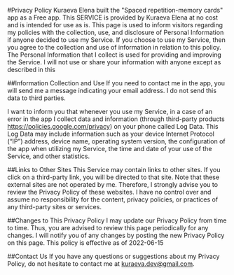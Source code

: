 #Privacy Policy
Kuraeva Elena built the "Spaced repetition-memory cards" app as a Free app. This SERVICE is provided by Kuraeva Elena at no cost and is intended for use as is.
This page is used to inform visitors regarding my policies with the collection, use, and disclosure of Personal Information if anyone decided to use my Service.
If you choose to use my Service, then you agree to the collection and use of information in relation to this policy. The Personal Information that I collect is used for providing and improving the Service. I will not use or share your information with anyone except as described in this 

##Information Collection and Use
If you need to contact me in the app, you will send me a message indicating your email address. I do not send this data to third parties. 

I want to inform you that whenever you use my Service, in a case of an error in the app I collect data and information (through third-party products https://policies.google.com/privacy) on your phone called Log Data. This Log Data may include information such as your device Internet Protocol (“IP”) address, device name, operating system version, the configuration of the app when utilizing my Service, the time and date of your use of the Service, and other statistics.

##Links to Other Sites
This Service may contain links to other sites. If you click on a third-party link, you will be directed to that site. Note that these external sites are not operated by me. Therefore, I strongly advise you to review the Privacy Policy of these websites. I have no control over and assume no responsibility for the content, privacy policies, or practices of any third-party sites or services.

##Changes to This Privacy Policy
I may update our Privacy Policy from time to time. Thus, you are advised to review this page periodically for any changes. I will notify you of any changes by posting the new Privacy Policy on this page.
This policy is effective as of 2022-06-15

##Contact Us
If you have any questions or suggestions about my Privacy Policy, do not hesitate to contact me at kuraeva.dev@gmail.com.
